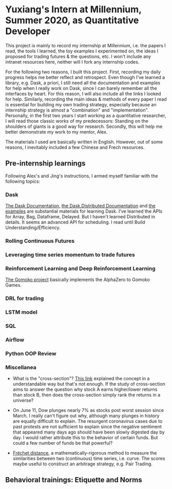 # Yuxiang's Intern at Millennium, Summer 2020, as Quantitative Developer
This project is mainly to record my internship at Millennium, i.e. the papers I read, the tools I learned, the toy examples I experimented on, the ideas I proposed for trading futures & the questions, etc. I won't include any intranet resources here, neither will I fork any internship codes. 

For the following two reasons, I built this project. First, recording my daily progress helps me better reflect and retrospect. Even though I've learned a library, e.g. Dask, a priori, I still need all the documentation and examples for help when I really work on Dask, since I can barely remember all the interfaces by heart. For this reason, I will also include all the links I looked for help. Similarly, recording the main ideas & methods of every paper I read is essential for building my own trading strategy, especially because an internship strategy is almost a "combination" and "implementation". Personally, in the first two years I start working as a quantitative researcher, I will read those classic works of my predecessors: Standing on the shoulders of giants is a good way for research. Secondly, this will help me better demonstrate my work to my mentor, Alex.

The materials I used are basically written in English. However, out of some reasons, I inevitably included a few Chinese and Frech resources.
## Pre-internship learnings
Following Alex's and Jing's instructions, I armed myself familiar with the following topics:
### Dask
[The Dask Documentation](https://docs.dask.org/en/latest/), [the Dask.Distributed Documentation](https://distributed.dask.org/en/latest/) and [the examples](https://github.com/dask/dask-tutorial) are substantial materials for learning Dask. I've learned the APIs for Array, Bag, Dataframe, Delayed. But I haven't learned Distributed in details. It seems an advanced API for scheduling. I read until Build Understanding/Efficiency.

### Rolling Continuous Futures
### Leveraging time series momentum to trade futures
### Reinforcement Learning and Deep Reinforcement Learning
[The Gomoko project](https://github.com/junxiaosong/AlphaZero_Gomoku) basically implements the AlphaZero to Gomoko Games.
### DRL for trading
### LSTM model 
### SQL
### Airflow
### Python OOP Review
### Miscellanea
- What is the "cross-section"? [This link](https://stats.stackexchange.com/questions/40852/what-is-cross-section-in-cross-section-of-stock-return/40857) explained the concept in a understandable way but that's not enough. If the study of cross-section aims to answer the question why stock A earns higher/lower returns than stock B, then does the cross-section simply rank the returns in a universe?

- On June 11, Dow plunges nearly 7% as stocks post worst session since March. I really can't figure out why, 
although many plunges in history are equally difficult to explain. The resurgent coronavirus cases due to past protests are not sufficient to explain since the negative sentiment that appeared many days ago should have been slowly digested day by day. 
I would rather attribute this to the behavior of certain funds. But could a few number of funds be that powerful?

- [Fréchet distance](https://en.wikipedia.org/wiki/Fr%C3%A9chet_distance), a mathematically-rigorous method to measure the similarities between two (continuous) time series, i.e. curve. The scores maybe useful to construct an arbitrage strategy, e.g. Pair Trading.
## Behavioral trainings: Etiquette and Norms
